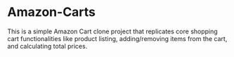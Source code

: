 # Amazon-Carts
This is a simple Amazon Cart clone project that replicates core shopping cart functionalities like product listing, adding/removing items from the cart, and calculating total prices.
